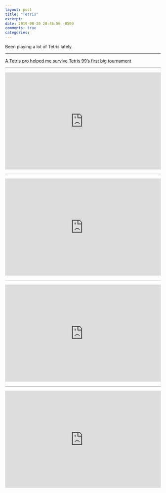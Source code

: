 ```yaml
---
layout: post
title: "Tetris"
excerpt: 
date: 2019-08-20 20:46:56 -0500
comments: true
categories: 
---
```


Been playing a lot of Tetris lately.

---

[A Tetris pro helped me survive Tetris 99’s first big tournament](https://www.theverge.com/2019/3/12/18261546/tetris-99-nintendo-switch-tournament-maximus-cup-jonas-neubauer)

---

<iframe width="100%" height="315" src="https://www.youtube.com/embed/EUJb1BD63ME" frameborder="0" allow="accelerometer; autoplay; encrypted-media; gyroscope; picture-in-picture" allowfullscreen></iframe>

---

<iframe width="100%" height="315" src="https://www.youtube.com/embed/PV06M-Gqxgg" frameborder="0" allow="accelerometer; autoplay; encrypted-media; gyroscope; picture-in-picture" allowfullscreen></iframe>

---

<iframe width="100%" height="315" src="https://www.youtube.com/embed/twS0SrDg-fc" frameborder="0" allow="accelerometer; autoplay; encrypted-media; gyroscope; picture-in-picture" allowfullscreen></iframe>

---

<iframe width="100%" height="315" src="https://www.youtube.com/embed/9RaqVGzhQTM" frameborder="0" allow="accelerometer; autoplay; encrypted-media; gyroscope; picture-in-picture" allowfullscreen></iframe>